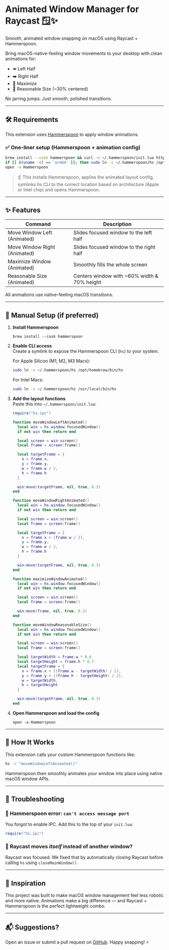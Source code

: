 # Animated Window Manager for Raycast 🪟✨

Smooth, animated window snapping on macOS using Raycast + Hammerspoon.

Bring macOS-native-feeling window movements to your desktop with clean animations for:

- ⬅️ Left Half
- ➡️ Right Half
- 🔳 Maximize
- 💬 Reasonable Size (~30% centered)

No jarring jumps. Just smooth, polished transitions.

---

## 🛠️ Requirements

This extension uses [Hammerspoon](https://www.hammerspoon.org) to apply window animations.

### ✅ One-liner setup (Hammerspoon + animation config)

```bash
brew install --cask hammerspoon && curl -o ~/.hammerspoon/init.lua https://raw.githubusercontent.com/raycast/extensions/refs/heads/main/extensions/animated-window-manager/hammerspoon/init.lua && \
if [[ $(uname -m) == 'arm64' ]]; then sudo ln -s ~/.hammerspoon/hs /opt/homebrew/bin/hs; else sudo ln -s ~/.hammerspoon/hs /usr/local/bin/hs; fi && \
open -a Hammerspoon
```

> ☝️ This installs Hammerspoon, applies the animated layout config, symlinks hs CLI to the correct location based on architecture (Apple or Intel chip) and opens Hammerspoon.

---

## ✨ Features

| Command                      | Description                                 |
| ---------------------------- | ------------------------------------------- |
| Move Window Left (Animated)  | Slides focused window to the left half      |
| Move Window Right (Animated) | Slides focused window to the right half     |
| Maximize Window (Animated)   | Smoothly fills the whole screen             |
| Reasonable Size (Animated)   | Centers window with ~60% width & 70% height |

All animations use native-feeling macOS transitions.

---

## 💾 Manual Setup (if preferred)

1. **Install Hammerspoon**

   ```
   brew install --cask hammerspoon
   ```

2. **Enable CLI access**  
   Create a symlink to expose the Hammerspoon CLI (`hs`) to your system.

   For Apple Silicon (M1, M2, M3 Macs):

   ```bash
   sudo ln -s ~/.hammerspoon/hs /opt/homebrew/bin/hs
   ```

   For Intel Macs:

   ```bash
   sudo ln -s ~/.hammerspoon/hs /usr/local/bin/hs
   ```

3. **Add the layout functions**  
   Paste this into `~/.hammerspoon/init.lua`:

   ```lua
   require("hs.ipc")

   function moveWindowLeftAnimated()
     local win = hs.window.focusedWindow()
     if not win then return end

     local screen = win:screen()
     local frame = screen:frame()

     local targetFrame = {
       x = frame.x,
       y = frame.y,
       w = frame.w / 2,
       h = frame.h
     }

     win:move(targetFrame, nil, true, 0.3)
   end

   function moveWindowRightAnimated()
     local win = hs.window.focusedWindow()
     if not win then return end

     local screen = win:screen()
     local frame = screen:frame()

     local targetFrame = {
       x = frame.x + (frame.w / 2),
       y = frame.y,
       w = frame.w / 2,
       h = frame.h
     }

     win:move(targetFrame, nil, true, 0.3)
   end

   function maximizeWindowAnimated()
     local win = hs.window.focusedWindow()
     if not win then return end

     local screen = win:screen()
     local frame = screen:frame()

     win:move(frame, nil, true, 0.3)
   end

   function moveWindowReasonableSize()
     local win = hs.window.focusedWindow()
     if not win then return end

     local screen = win:screen()
     local frame = screen:frame()

     local targetWidth = frame.w * 0.6
     local targetHeight = frame.h * 0.7
     local targetFrame = {
       x = frame.x + ((frame.w - targetWidth) / 2),
       y = frame.y + ((frame.h - targetHeight) / 2),
       w = targetWidth,
       h = targetHeight
     }

     win:move(targetFrame, nil, true, 0.3)
   end
   ```

4. **Open Hammerspoon and load the config**

   ```
   open -a Hammerspoon
   ```


---

## 🚀 How It Works

This extension calls your custom Hammerspoon functions like:

```bash
hs -c "moveWindowLeftAnimated()"
```

Hammerspoon then smoothly animates your window into place using native macOS window APIs.

---

## 🧪 Troubleshooting

### 🔸 Hammerspoon error: `can't access message port`

You forgot to enable IPC. Add this to the top of your `init.lua`:

```lua
require("hs.ipc")
```

### 🔸 Raycast moves _itself_ instead of another window?

Raycast was focused. We fixed that by automatically closing Raycast before calling `hs` using `closeMainWindow()`.

---

## 🧠 Inspiration

This project was built to make macOS window management feel less robotic and more native. Animations make a big difference — and Raycast + Hammerspoon is the perfect lightweight combo.

---

## 📬 Suggestions?

Open an issue or submit a pull request on [GitHub](https://github.com/raycast/extensions/tree/main/extensions/animated-window-manager). Happy snapping! ⚡️
